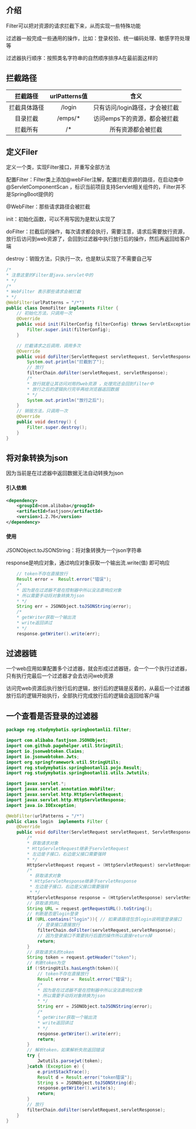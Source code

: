 ## 介绍

Filter可以把对资源的请求拦截下来，从而实现一些特殊功能

过滤器一般完成一些通用的操作，比如：登录校验、统一编码处理、敏感字符处理等

过滤器执行顺序：按照类名字符串的自然顺序排序A在最前面这样的

## 拦截路径

|   拦截路径   | urlPatterns值 |              含义              |
| :----------: | :-----------: | :----------------------------: |
| 拦截具体路径 |    /login     | 只有访问/login路径，才会被拦截 |
|   目录拦截   |    /emps/*    |  访问emps下的资源，都会被拦截  |
|   拦截所有   |      /*       |       所有资源都会被拦截       |

## 定义Filer

定义一个类，实现Filter接口，并重写全部方法  

配置Filter：Filter类上添加@webFiler注解，配置拦截资源的路径，在启动类中 @ServletComponentScan ，标识当前项目支持Servlet相关组件的，Filter并不是SpringBoot提供的

@WebFilter：那些请求路径会被拦截

init：初始化函数，可以不用写因为是默认实现了

doFilter：拦截后的操作，每次请求都会执行，需要注意，请求后需要放行资源，放行后访问到web资源了，会回到过滤器中执行放行后的操作，然后再返回给客户端

destroy：销毁方法，只执行一次，也是默认实现了不需要自己写

```java
/*
* 注意这里的Filter是java.servlet中的
* */
/*
* WebFilter 表示那些请求会被拦截
* */
@WebFilter(urlPatterns = "/*")
public class DemoFilter implements Filter {
    // 初始化方法，只调用一次
    @Override
    public void init(FilterConfig filterConfig) throws ServletException {
        Filter.super.init(filterConfig);
    }

    // 拦截请求之后调用，调用多次
    @Override
    public void doFilter(ServletRequest servletRequest, ServletResponse servletResponse, FilterChain filterChain) throws IOException, ServletException {
        System.out.println("拦截到了");
        // 放行
        filterChain.doFilter(servletRequest, servletResponse);
        /*
        * 放行就是让其访问对用的web资源 ，处理完还会回到filter中
        * 放行之后的逻辑执行完毕再给浏览器返回数据
        * */
        System.out.println("放行之后");
    }
    // 销毁方法，只调用一次
    @Override
    public void destroy() {
        Filter.super.destroy();
    }
}
```

## 将对象转换为json

因为当前是在过滤器中返回数据无法自动转换为json

#### 引入依赖

```xml
<dependency>
    <groupId>com.alibaba</groupId>
    <artifactId>fastjson</artifactId>
    <version>1.2.76</version>
</dependency>
```

#### 使用

JSONObject.toJSONString：将对象转换为一个json字符串

 response是响应对象，通过响应对象获取一个输出流.write(值) 即可响应

```java
    // token不存在直接放行
    Result error =  Result.error("错误");
    /*
    * 因为是在过滤器不是在控制器中所以没法直响应对象
    * 所以需要手动将对象转换为json
    * */
    String err = JSONObject.toJSONString(error);
    /*
    * getWriter获取一个输出流
    * write返回讲过
    * */
    response.getWriter().write(err);
```

## 过滤器链

一个web应用如果配置多个过滤器，就会形成过滤器链，会一个一个执行过滤器，只有执行完最后一个过滤器才会去访问web资源

访问完web资源后执行放行后的逻辑，放行后的逻辑是反着的，从最后一个过滤器放行后的逻辑开始执行，全部执行完成放行后的逻辑会返回给客户端

## 一个查看是否登录的过滤器

```java
package rog.studymybatis.springbootanli1.filter;

import com.alibaba.fastjson.JSONObject;
import com.github.pagehelper.util.StringUtil;
import io.jsonwebtoken.Claims;
import io.jsonwebtoken.Jwts;
import org.springframework.util.StringUtils;
import rog.studymybatis.springbootanli1.pojo.Result;
import rog.studymybatis.springbootanli1.utils.Jwtutils;

import javax.servlet.*;
import javax.servlet.annotation.WebFilter;
import javax.servlet.http.HttpServletRequest;
import javax.servlet.http.HttpServletResponse;
import java.io.IOException;

@WebFilter(urlPatterns = "/*")
public class login  implements Filter {
    @Override
    public void doFilter(ServletRequest servletRequest, ServletResponse servletResponse, FilterChain filterChain) throws IOException, ServletException {
        /*
        * 获取请求对象
        * HttpServletRequest继承于servletRequest
        * 左边是子接口，右边是父接口需要强转
        * */
        HttpServletRequest request = (HttpServletRequest) servletRequest;
        /*
         * 获取请求对象
         * HttpServletResponse继承于servletResponse
         * 左边是子接口，右边是父接口需要强转
         * */
        HttpServletResponse response = (HttpServletResponse) servletResponse;
        // 获取请求URL
        String URL = request.getRequestURL().toString();
        // 判断是否是login登录
        if (URL.contains("login")){ // 如果请路径包含login说明是登录接口
            // 登录接口直接放行
            filterChain.doFilter(servletRequest,servletResponse);
            // 因为登录接口不需要执行后面的操作所以直接return掉
            return;
        }
        // 获取请求头的token
        String token = request.getHeader("token");
        // 判断token为空
        if (!StringUtils.hasLength(token)){
            // token不存在直接放行
            Result error =  Result.error("错误");
            /*
            * 因为是在过滤器不是在控制器中所以没法直响应对象
            * 所以需要手动将对象转换为json
            * */
            String err = JSONObject.toJSONString(error);
            /*
            * getWriter获取一个输出流
            * write返回讲过
            * */
            response.getWriter().write(err);
            return;
        }
        // 解析token，如果解析失败返回错误
        try {
            Jwtutils.parsejwt(token);
        }catch (Exception e) {
            e.printStackTrace();
            Result d = Result.error("token错误");
            String s = JSONObject.toJSONString(d);
            response.getWriter().write(s);
            return;
        }
        // 放行
        filterChain.doFilter(servletRequest,servletResponse);
    }
}
```
